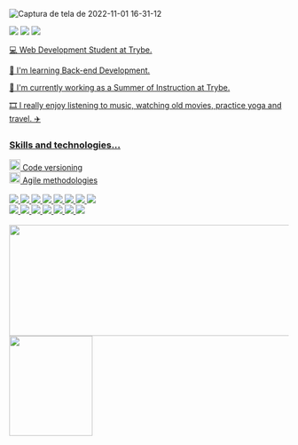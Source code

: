 ![Captura de tela de 2022-11-01 16-31-12](https://user-images.githubusercontent.com/98956659/199322057-0ba030e0-96c1-4886-bc4a-0fbadb2b3537.png)

  <a href = "mailto:perinotolarissa@gmail.com"><img src="https://img.icons8.com/clouds/100/000000/gmail.png"/></a>
  <a href="http://www.linkedin.com/in/larissaperinoto" target="_blank"><img src="https://img.icons8.com/clouds/100/000000/linkedin.png"/></a> 
  <a href="https://open.spotify.com/user/22wksmrmnf6bbakqayxq3koli?si=2569e795c8a54365"><img src="https://img.icons8.com/clouds/100/000000/spotify.png"/>

<div>

  💻 Web Development Student at Trybe. 
  
  🎯 I'm learning Back-end Development.
  
  🌱 I'm currently working as a Summer of Instruction at Trybe.
  
  🎞️ I really enjoy listening to music, watching old movies, practice yoga and travel. ✈️

</div>

### **Skills and technologies**...
  
    
<div>
  <div>
    <img src="https://user-images.githubusercontent.com/25181517/117364277-fc4eb280-aebd-11eb-8769-a3583c6a2037.png" width="20px"> Code versioning
  </div>
  <div>
    <img src="https://cdn-icons-png.flaticon.com/512/4727/4727486.png" width="20px"> Agile methodologies
  </div>
</div>
  
  </br>

<div> 
  <img src="https://img.shields.io/badge/CSS3-1572B6?style=for-the-badge&logo=css3&logoColor=white">
  <img src="https://img.shields.io/badge/HTML5-E34F26?style=for-the-badge&logo=html5&logoColor=white">
  <img src="https://img.shields.io/badge/JavaScript-F7DF1E?style=for-the-badge&logo=javascript&logoColor=black"> 
  <img src="https://img.shields.io/badge/Jest-C21325?style=for-the-badge&logo=jest&logoColor=white">
  <img src="https://img.shields.io/badge/Bootstrap-563D7C?style=for-the-badge&logo=bootstrap&logoColor=white">
  <img src="https://img.shields.io/badge/React-20232A?style=for-the-badge&logo=react&logoColor=61DAFB">
  <img src="https://img.shields.io/badge/Redux-593D88?style=for-the-badge&logo=redux&logoColor=white">
  <img src="https://img.shields.io/badge/React_Router-CA4245?style=for-the-badge&logo=react-router&logoColor=white">
</div>
  
<div> 
  <img src="https://img.shields.io/badge/Docker-2CA5E0?style=for-the-badge&logo=docker&logoColor=white">
  <img src="https://img.shields.io/badge/Node.js-339933?style=for-the-badge&logo=nodedotjs&logoColor=white">
  <img src="https://img.shields.io/badge/MySQL-005C84?style=for-the-badge&logo=mysql&logoColor=white"> 
  <img src="https://img.shields.io/badge/Sequelize-52B0E7?style=for-the-badge&logo=Sequelize&logoColor=white">
  <img src="https://img.shields.io/badge/Mocha-8D6748?style=for-the-badge&logo=Mocha&logoColor=white">
  <img src="https://img.shields.io/badge/TypeScript-007ACC?style=for-the-badge&logo=typescript&logoColor=white">
   <img src="https://img.shields.io/badge/JWT-000000?style=for-the-badge&logo=JSON%20web%20tokens&logoColor=white">
</div>
  
</br>

<div>
  <img height="200em" width="650em" src="https://github-profile-summary-cards.vercel.app/api/cards/profile-details?username=larissaperinoto&theme=vue">
  <img height="180em" width="150em" src="https://media.tenor.com/-6m2vqRjKDEAAAAj/geek-girl.gif" />
</div>
